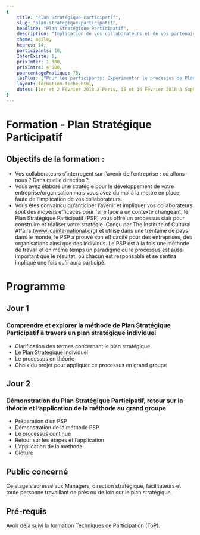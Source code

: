 ```yaml
---
{
	title: "Plan Stratégique Participatif", 
	slug: "plan-strategique-participatif", 
	headline: "Plan Stratégique Participatif",
	description: "Implication de vos collaborateurs et de vos partenaires à vos projets ", 
	theme: agile,
	heures: 14,
	participants: 10,
	InterExiste: 1,
	prixInter: 1 300,
	prixIntra: 4 500,
	pourcentagePratique: 75,
	lesPlus: ["Pour les participants: Expérimenter le processus de Plan Stratégique Participatif, Comprendre et pouvoir appliquer cette méthode dans votre projet personnel ou professionnel, Renforcer la posture de facilitateur, Approfondir les techniques de facilitation (Conversation structurée, le Consensus et le PSP)"," Pour l'entreprise: Avoir une stratégie commune, comprise par tous, Fédérer des collaborateurs, Impliquer et rendre les collaborateurs acteurs de ce plan d'action, Encourager plus d'initiatives et de la responsabilité, Donner un cadre pour la prise de décision, la communication, le planning et la recherche de solutions"],
	layout: formation-fiche.html, 
	dates: [1er et 2 Février 2018 à Paris, 15 et 16 Février 2018 à Sophia Antipolis]
}
---
```


# Formation - Plan Stratégique Participatif #

## Objectifs de la formation : ##
* Vos collaborateurs s’interrogent sur l’avenir de l’entreprise : où allons-nous ? Dans quelle direction ?
* Vous avez élaboré une stratégie pour le développement de votre entreprise/organisation mais vous avez du mal à la mettre en place, faute de l’implication de vos collaborateurs.
* Vous êtes convaincu qu’anticiper l’avenir et impliquer vos collaborateurs sont des moyens efficaces pour faire face à un contexte changeant, le Plan Stratégique Participatif (PSP) vous offre un processus clair pour construire et réaliser votre stratégie.
Conçu par The Institute of Cultural Affairs (www.icainternational.org) et utilisé dans une trentaine de pays dans le monde, le PSP a prouvé son efficacité pour des entreprises, des organisations ainsi que des individus. Le PSP est à la fois une méthode de travail et en même temps un paradigme où le processus est aussi important que le résultat, où chacun est responsable et se sentira impliqué une fois qu’il aura participé.

# Programme #

## Jour 1 ##

### Comprendre et explorer la méthode de Plan Stratégique Participatif à travers un plan stratégique individuel ###
* Clarification des termes concernant le plan stratégique
* Le Plan Stratégique individuel
* Le processus en théorie
* Choix du projet pour appliquer ce processus en grand groupe

## Jour 2 ##

### Démonstration du Plan Stratégique Participatif, retour sur la théorie et l’application de la méthode au grand groupe ###
* Préparation d’un PSP
* Démonstration de la méthode PSP
* Le processus continue
* Retour sur les étapes et l’application
* L’application de la méthode
* Clôture

## Public concerné ##
Ce stage s’adresse aux Managers, direction stratégique, facilitateurs et toute personne travaillant de près ou de loin sur le plan stratégique.

## Pré-requis ##
Avoir déjà suivi la formation Techniques de Participation (ToP).
